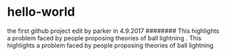 # hello-world
the first github project
edit by parker in 4.9.2017
########
This highlights a problem faced by people proposing theories of ball lightning .
This highlights a problem faced by people proposing theories of ball lightning 
